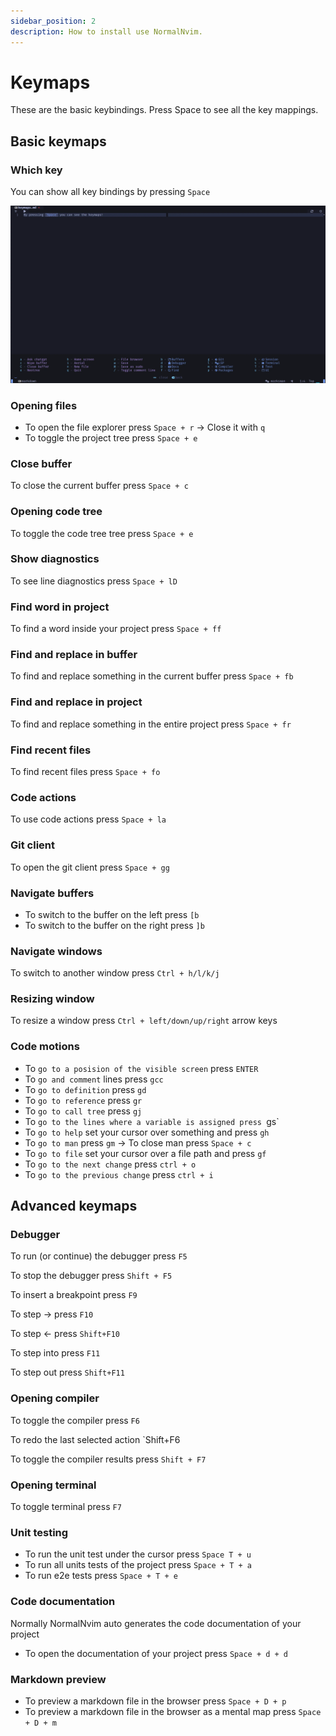 ```yaml
---
sidebar_position: 2
description: How to install use NormalNvim.
---
```


# Keymaps
These are the basic keybindings. Press Space to see all the key mappings.

## Basic keymaps

### Which key
You can show all key bindings by pressing `Space`

![keymaps screenshot](/img/screenshots/keymaps/keymaps.webp)

### Opening files

* To open the file explorer press `Space + r` → Close it with `q`
* To toggle the project tree press `Space + e`

### Close buffer
To close the current buffer press `Space + c`

### Opening code tree
To toggle the code tree tree press `Space + e`

### Show diagnostics
To see line diagnostics press `Space + lD`

### Find word in project
To find a word inside your project press `Space + ff`

### Find and replace in buffer
To find and replace something in the current buffer press `Space + fb`

### Find and replace in project
To find and replace something in the entire project press `Space + fr`

### Find recent files
To find recent files press `Space + fo`

### Code actions
To use code actions press `Space + la`

### Git client
To open the git client press `Space + gg`

### Navigate buffers

* To switch to the buffer on the left press `[b`
* To switch to the buffer on the right press `]b`

### Navigate windows
To switch to another window press `Ctrl + h/l/k/j`

### Resizing window
To resize a window press `Ctrl + left/down/up/right` arrow keys

### Code motions

* To `go to a posision of the visible screen` press `ENTER`
* To `go and comment` lines press `gcc`
* To `go to definition` press `gd`
* To `go to reference` press `gr`
* To `go to call tree` press `gj`
* To `go to the lines where a variable is assigned press `gs`
* To `go to help` set your cursor over something and press `gh`
* To `go to man` press `gm` → To close man press `Space + c`
* To `go to file` set your cursor over a file path and press `gf`
* To `go to the next change` press `ctrl + o`
* To `go to the previous change` press `ctrl + i`

## Advanced keymaps

### Debugger

To run (or continue) the debugger press `F5`

To stop the debugger press `Shift + F5`

To insert a breakpoint press `F9`

To step → press `F10`

To step ← press `Shift+F10`

To step into press `F11`

To step out press `Shift+F11`

### Opening compiler

To toggle the compiler press `F6`

To redo the last selected action `Shift+F6

To toggle the compiler results press `Shift + F7`

### Opening terminal
To toggle terminal press `F7`

### Unit testing

* To run the unit test under the cursor press `Space T + u`
* To run all units tests of the project press `Space + T + a`
* To run e2e tests press `Space + T + e`

### Code documentation

Normally NormalNvim auto generates the code documentation of your project

* To open the documentation of your project press `Space + d + d`

### Markdown preview

* To preview a markdown file in the browser press `Space + D + p`
* To preview a markdown file in the browser as a mental map press `Space + D + m`
